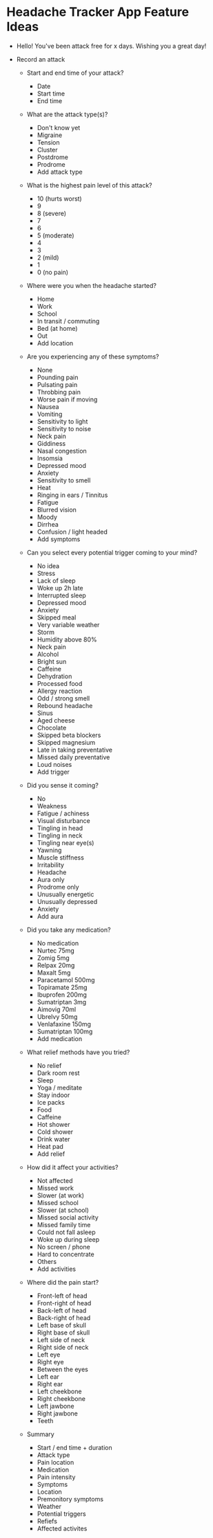 # Headache Tracker App Feature Ideas

- Hello! You've been attack free for x days. Wishing you a great day!

- Record an attack

    - Start and end time of your attack?
        - Date
        - Start time
        - End time

    - What are the attack type(s)?
        - Don't know yet
        - Migraine
        - Tension
        - Cluster
        - Postdrome
        - Prodrome
        - Add attack type
    
    - What is the highest pain level of this attack?
        - 10 (hurts worst)
        - 9
        - 8 (severe)
        - 7
        - 6
        - 5 (moderate)
        - 4
        - 3
        - 2 (mild)
        - 1
        - 0 (no pain)

    - Where were you when the headache started?
        - Home
        - Work
        - School
        - In transit / commuting
        - Bed (at home)
        - Out
        - Add location

    - Are you experiencing any of these symptoms?
        - None
        - Pounding pain
        - Pulsating pain
        - Throbbing pain
        - Worse pain if moving
        - Nausea
        - Vomiting
        - Sensitivity to light
        - Sensitivity to noise
        - Neck pain
        - Giddiness
        - Nasal congestion
        - Insomsia
        - Depressed mood
        - Anxiety
        - Sensitivity to smell
        - Heat
        - Ringing in ears / Tinnitus
        - Fatigue
        - Blurred vision
        - Moody
        - Dirrhea
        - Confusion / light headed
        - Add symptoms

    - Can you select every potential trigger coming to your mind?
        - No idea
        - Stress
        - Lack of sleep
        - Woke up 2h late
        - Interrupted sleep
        - Depressed mood
        - Anxiety
        - Skipped meal
        - Very variable weather
        - Storm
        - Humidity above 80%
        - Neck pain
        - Alcohol
        - Bright sun
        - Caffeine
        - Dehydration
        - Processed food
        - Allergy reaction
        - Odd / strong smell
        - Rebound headache
        - Sinus
        - Aged cheese
        - Chocolate
        - Skipped beta blockers
        - Skipped magnesium
        - Late in taking preventative
        - Missed daily preventative
        - Loud noises
        - Add trigger
    
    - Did you sense it coming?
        - No
        - Weakness
        - Fatigue / achiness
        - Visual disturbance
        - Tingling in head
        - Tingling in neck
        - Tingling near eye(s)
        - Yawning
        - Muscle stiffness
        - Irritability
        - Headache
        - Aura only
        - Prodrome only
        - Unusually energetic
        - Unusually depressed
        - Anxiety
        - Add aura

    - Did you take any medication?
        - No medication
        - Nurtec 75mg
        - Zomig 5mg
        - Relpax 20mg
        - Maxalt 5mg
        - Paracetamol 500mg
        - Topiramate 25mg
        - Ibuprofen 200mg
        - Sumatriptan 3mg
        - Aimovig 70ml
        - Ubrelvy 50mg
        - Venlafaxine 150mg
        - Sumatriptan 100mg
        - Add medication

    - What relief methods have you tried?
        - No relief
        - Dark room rest
        - Sleep
        - Yoga / meditate
        - Stay indoor
        - Ice packs
        - Food
        - Caffeine
        - Hot shower
        - Cold shower
        - Drink water
        - Heat pad
        - Add relief
    
    - How did it affect your activities?
        - Not affected
        - Missed work
        - Slower (at work)
        - Missed school
        - Slower (at school)
        - Missed social activity
        - Missed family time
        - Could not fall asleep
        - Woke up during sleep
        - No screen / phone
        - Hard to concentrate
        - Others
        - Add activities

    - Where did the pain start?
        - Front-left of head
        - Front-right of head
        - Back-left of head
        - Back-right of head
        - Left base of skull
        - Right base of skull
        - Left side of neck
        - Right side of neck
        - Left eye
        - Right eye
        - Between the eyes
        - Left ear
        - Right ear
        - Left cheekbone
        - Right cheekbone
        - Left jawbone
        - Right jawbone
        - Teeth

    - Summary
        - Start / end time + duration
        - Attack type
        - Pain location
        - Medication
        - Pain intensity
        - Symptoms
        - Location
        - Premonitory symptoms
        - Weather
        - Potential triggers
        - Refiefs
        - Affected activites